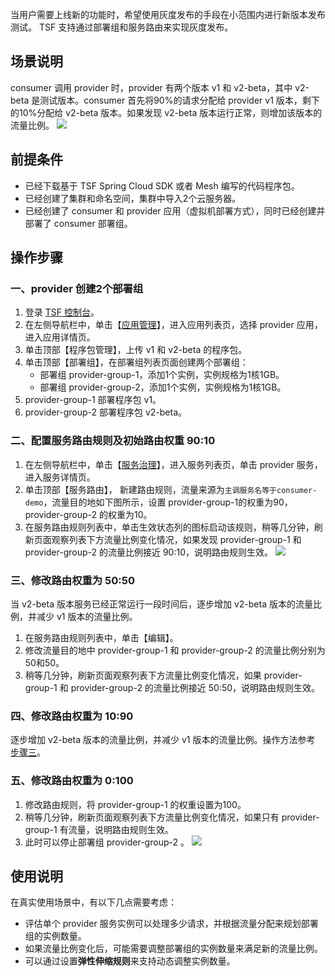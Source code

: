 当用户需要上线新的功能时，希望使用灰度发布的手段在小范围内进行新版本发布测试。
TSF 支持通过部署组和服务路由来实现灰度发布。

## 场景说明
consumer 调用 provider 时，provider 有两个版本 v1 和 v2-beta，其中 v2-beta 是测试版本。consumer 首先将90%的请求分配给 provider v1 版本，剩下的10%分配给 v2-beta 版本。如果发现 v2-beta 版本运行正常，则增加该版本的流量比例。
![](https://main.qcloudimg.com/raw/150d52972ff0eeea9d825b4cd33ffded.png)

## 前提条件
- 已经下载基于 TSF Spring Cloud SDK 或者 Mesh 编写的代码程序包。
- 已经创建了集群和命名空间，集群中导入2个云服务器。
- 已经创建了 consumer 和 provider 应用（虚拟机部署方式），同时已经创建并部署了 consumer 部署组。

## 操作步骤
### 一、provider 创建2个部署组
1. 登录 [TSF 控制台](https://console.cloud.tencent.com/tsf)。
2. 在左侧导航栏中，单击【[应用管理](https://console.cloud.tencent.com/tsf/app)】，进入应用列表页，选择 provider 应用，进入应用详情页。
3. 单击顶部【程序包管理】，上传 v1 和 v2-beta 的程序包。
4. 单击顶部【部署组】，在部署组列表页面创建两个部署组：
   - 部署组 provider-group-1，添加1个实例，实例规格为1核1GB。
   - 部署组 provider-group-2，添加1个实例，实例规格为1核1GB。
5. provider-group-1 部署程序包 v1。
6. provider-group-2 部署程序包 v2-beta。


### 二、配置服务路由规则及初始路由权重 90:10
1. 在左侧导航栏中，单击【[服务治理](https://console.cloud.tencent.com/tsf/service)】，进入服务列表页，单击 provider 服务，进入服务详情页。
2. 单击顶部【服务路由】， 新建路由规则，流量来源为`主调服务名等于consumer-demo`，流量目的地如下图所示，设置 provider-group-1的权重为90，provider-group-2 的权重为10。
3. 在服务路由规则列表中，单击生效状态列的图标启动该规则，稍等几分钟，刷新页面观察列表下方流量比例变化情况，如果发现 provider-group-1 和 provider-group-2 的流量比例接近 90:10，说明路由规则生效。
   ![](https://main.qcloudimg.com/raw/e17397752be07cdf056c8481152339a9.jpg)



### 三、修改路由权重为 50:50<span id="步骤三"></span>
当 v2-beta 版本服务已经正常运行一段时间后，逐步增加 v2-beta 版本的流量比例，并减少 v1 版本的流量比例。
1. 在服务路由规则列表中，单击【编辑】。
2. 修改流量目的地中 provider-group-1 和 provider-group-2 的流量比例分别为50和50。
3. 稍等几分钟，刷新页面观察列表下方流量比例变化情况，如果 provider-group-1 和 provider-group-2 的流量比例接近 50:50，说明路由规则生效。

### 四、修改路由权重为 10:90
逐步增加 v2-beta 版本的流量比例，并减少 v1 版本的流量比例。操作方法参考 [步骤三](#步骤三)。

### 五、修改路由权重为 0:100
1. 修改路由规则，将 provider-group-1 的权重设置为100。
2. 稍等几分钟，刷新页面观察列表下方流量比例变化情况，如果只有 provider-group-1 有流量，说明路由规则生效。
3. 此时可以停止部署组 provider-group-2 。
![](https://main.qcloudimg.com/raw/be467fe9ce0f4e487d8c4e438a3924e6.png)

## 使用说明
在真实使用场景中，有以下几点需要考虑：
- 评估单个 provider 服务实例可以处理多少请求，并根据流量分配来规划部署组的实例数量。
- 如果流量比例变化后，可能需要调整部署组的实例数量来满足新的流量比例。
- 可以通过设置**弹性伸缩规则**来支持动态调整实例数量。

